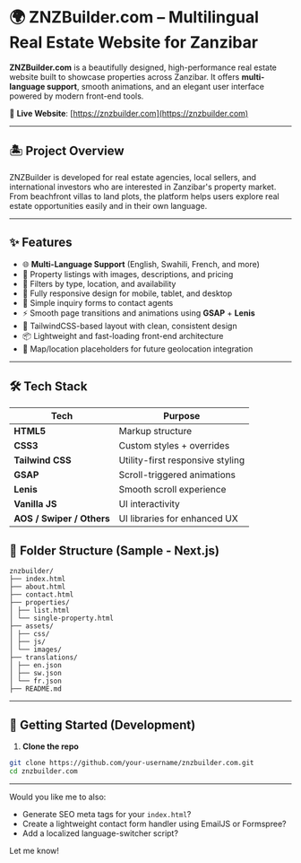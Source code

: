 # 🌍 ZNZBuilder.com – Multilingual Real Estate Website for Zanzibar

**ZNZBuilder.com** is a beautifully designed, high-performance real estate website built to showcase properties across Zanzibar. It offers **multi-language support**, smooth animations, and an elegant user interface powered by modern front-end tools.

🔗 **Live Website**: [https://znzbuilder.com](https://znzbuilder.com)

---

## 🏝️ Project Overview

ZNZBuilder is developed for real estate agencies, local sellers, and international investors who are interested in Zanzibar's property market. From beachfront villas to land plots, the platform helps users explore real estate opportunities easily and in their own language.

---

## ✨ Features

- 🌐 **Multi-Language Support** (English, Swahili, French, and more)
- 🏡 Property listings with images, descriptions, and pricing
- 🎯 Filters by type, location, and availability
- 📱 Fully responsive design for mobile, tablet, and desktop
- 💬 Simple inquiry forms to contact agents
- ⚡ Smooth page transitions and animations using **GSAP** + **Lenis**
- 🌈 TailwindCSS-based layout with clean, consistent design
- 📦 Lightweight and fast-loading front-end architecture
- 📍 Map/location placeholders for future geolocation integration

---

## 🛠 Tech Stack

| Tech               | Purpose                                  |
|--------------------|------------------------------------------|
| **HTML5**          | Markup structure                         |
| **CSS3**           | Custom styles + overrides                |
| **Tailwind CSS**   | Utility-first responsive styling         |
| **GSAP**           | Scroll-triggered animations              |
| **Lenis**          | Smooth scroll experience                 |
| **Vanilla JS**     | UI interactivity                         |
| **AOS / Swiper / Others** | UI libraries for enhanced UX      |

## 📁 Folder Structure (Sample - Next.js)
```
znzbuilder/
├── index.html
├── about.html
├── contact.html
├── properties/
│ ├── list.html
│ └── single-property.html
├── assets/
│ ├── css/
│ ├── js/
│ └── images/
├── translations/
│ ├── en.json
│ ├── sw.json
│ └── fr.json
├── README.md
```

---

## 🚀 Getting Started (Development)

1. **Clone the repo**

```bash
git clone https://github.com/your-username/znzbuilder.com.git
cd znzbuilder.com
```

---

Would you like me to also:
- Generate SEO meta tags for your `index.html`?
- Create a lightweight contact form handler using EmailJS or Formspree?
- Add a localized language-switcher script?

Let me know!
